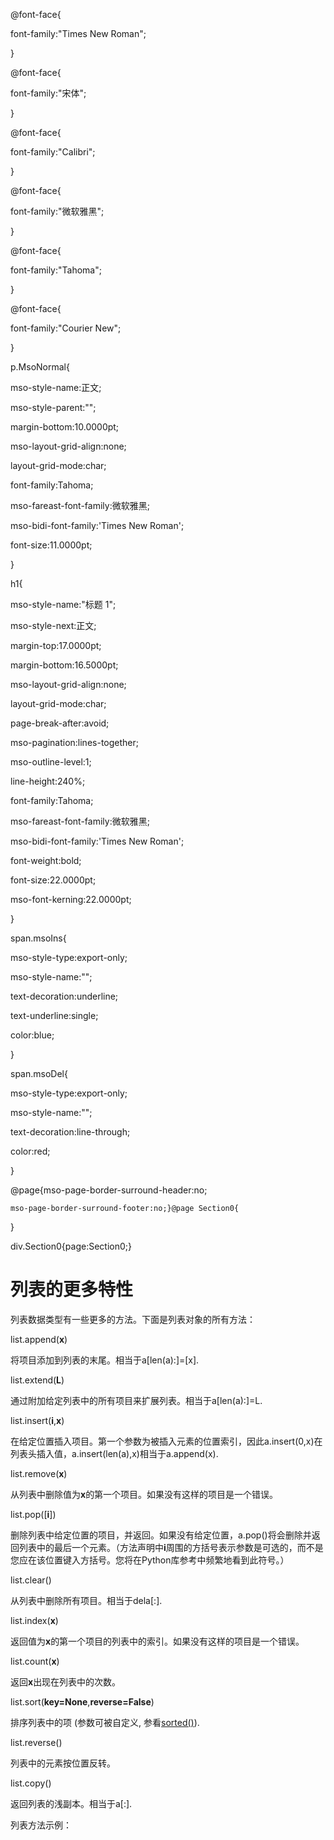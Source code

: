 
  
@font-face{
  
font-family:"Times New Roman";
  
}
  

  
@font-face{
  
font-family:"宋体";
  
}
  

  
@font-face{
  
font-family:"Calibri";
  
}
  

  
@font-face{
  
font-family:"微软雅黑";
  
}
  

  
@font-face{
  
font-family:"Tahoma";
  
}
  

  
@font-face{
  
font-family:"Courier New";
  
}
  

  
p.MsoNormal{
  
mso-style-name:正文;
  
mso-style-parent:"";
  
margin-bottom:10.0000pt;
  
mso-layout-grid-align:none;
  
layout-grid-mode:char;
  
font-family:Tahoma;
  
mso-fareast-font-family:微软雅黑;
  
mso-bidi-font-family:'Times New Roman';
  
font-size:11.0000pt;
  
}
  

  
h1{
  
mso-style-name:"标题 1";
  
mso-style-next:正文;
  
margin-top:17.0000pt;
  
margin-bottom:16.5000pt;
  
mso-layout-grid-align:none;
  
layout-grid-mode:char;
  
page-break-after:avoid;
  
mso-pagination:lines-together;
  
mso-outline-level:1;
  
line-height:240%;
  
font-family:Tahoma;
  
mso-fareast-font-family:微软雅黑;
  
mso-bidi-font-family:'Times New Roman';
  
font-weight:bold;
  
font-size:22.0000pt;
  
mso-font-kerning:22.0000pt;
  
}
  

  
span.msoIns{
  
mso-style-type:export-only;
  
mso-style-name:"";
  
text-decoration:underline;
  
text-underline:single;
  
color:blue;
  
}
  

  
span.msoDel{
  
mso-style-type:export-only;
  
mso-style-name:"";
  
text-decoration:line-through;
  
color:red;
  
}
  
@page{mso-page-border-surround-header:no;
  
	mso-page-border-surround-footer:no;}@page Section0{
  
}
  
div.Section0{page:Section0;}

# **列表的更多特性**

列表数据类型有一些更多的方法。下面是列表对象的所有方法：

list.append\(**x**\)

将项目添加到列表的末尾。相当于a\[len\(a\):\]=\[x\].

list.extend\(**L**\)

通过附加给定列表中的所有项目来扩展列表。相当于a\[len\(a\):\]=L.

list.insert\(**i**,**x**\)

在给定位置插入项目。第一个参数为被插入元素的位置索引，因此a.insert\(0,x\)在列表头插入值，a.insert\(len\(a\),x\)相当于a.append\(x\).

list.remove\(**x**\)

从列表中删除值为**x**的第一个项目。如果没有这样的项目是一个错误。

list.pop\(\[**i**\]\)

删除列表中给定位置的项目，并返回。如果没有给定位置，a.pop\(\)将会删除并返回列表中的最后一个元素。（方法声明中**i**周围的方括号表示参数是可选的，而不是您应在该位置键入方括号。您将在Python库参考中频繁地看到此符号。）

list.clear\(\)

从列表中删除所有项目。相当于dela\[:\].

list.index\(**x**\)

返回值为**x**的第一个项目的列表中的索引。如果没有这样的项目是一个错误。

list.count\(**x**\)

返回**x**出现在列表中的次数。

list.sort\(**key=None**,**reverse=False**\)

排序列表中的项 \(参数可被自定义, 参看[sorted\(\)](#sorted)\).

list.reverse\(\)

列表中的元素按位置反转。

list.copy\(\)

返回列表的浅副本。相当于a\[:\].

列表方法示例：


